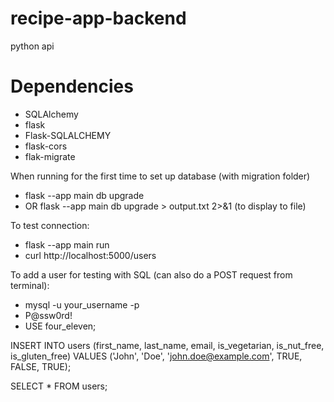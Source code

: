 # recipe-app-backend

python api


# Dependencies
- SQLAlchemy
- flask
- Flask-SQLALCHEMY
- flask-cors
- flak-migrate

When running for the first time to set up database (with migration folder)
-  flask --app main db upgrade
-  OR  flask --app main db upgrade > output.txt 2>&1 (to display to file)

To test connection:
- flask --app main run
- curl http://localhost:5000/users

To add a user for testing with SQL (can also do a POST request from terminal):

- mysql -u your_username -p
- P@ssw0rd!
- USE four_eleven;

INSERT INTO users (first_name, last_name, email, is_vegetarian, is_nut_free, is_gluten_free)
VALUES ('John', 'Doe', 'john.doe@example.com', TRUE, FALSE, TRUE);

SELECT * FROM users;


